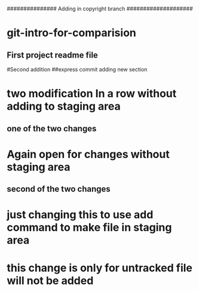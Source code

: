 ###############
Adding in copyright branch
####################
# git-intro-for-comparision 
## First project readme file

#Second addition 
##express commit adding new section


# two modification In a row without adding to staging area 
## one of the two changes 

# Again open for changes without staging area 
## second of the two changes

# just changing this to use add command to make file in staging area 

# this change is only for untracked file will not be added 